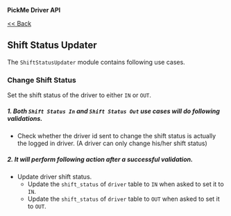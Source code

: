 **PickMe Driver API**

[<< Back ](Req/index.md)

## Shift Status Updater
The `ShiftStatusUpdater` module contains following use cases.



### Change Shift Status
Set the shift status of the driver to either `IN` or `OUT`.

##### 1. Both `Shift Status In` and `Shift Status Out` use cases will do following validations.

- Check whether the driver id sent to change the shift status is actually the logged in driver.
    (A driver can only change his/her shift status)

##### 2. It will perform following action after a successful validation.

- Update driver shift status.
    - Update the `shift_status` of `driver` table to `IN` when asked to set it to `IN`.
    - Update the `shift_status` of `driver` table to `OUT` when asked to set it to `OUT`.
    